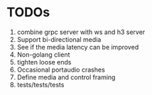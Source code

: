 # TODOs
1. combine grpc server with ws and h3 server
2. Support bi-directional media
3. See if the media latency can be improved 
4. Non-golang client 
5. tighten loose ends
6. Occasional portaudio crashes
7. Define media and control framing
8. tests/tests/tests
